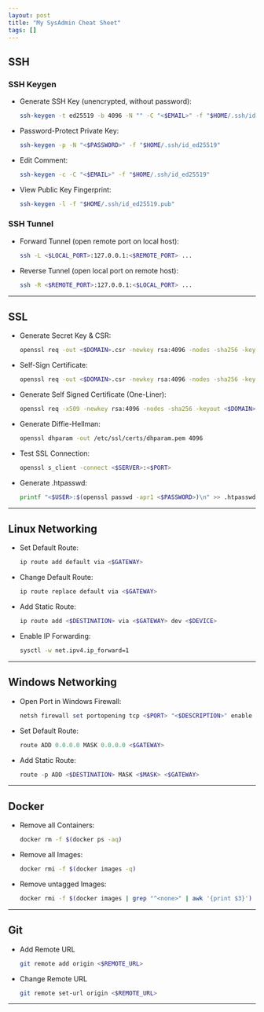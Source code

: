 ```yaml
---
layout: post
title: "My SysAdmin Cheat Sheet"
tags: []
---
```


## SSH
### SSH Keygen
- Generate SSH Key (unencrypted, without password):
  ```bash
  ssh-keygen -t ed25519 -b 4096 -N "" -C "<$EMAIL>" -f "$HOME/.ssh/id_ed25519"
  ```
- Password-Protect Private Key:
  ```bash
  ssh-keygen -p -N "<$PASSWORD>" -f "$HOME/.ssh/id_ed25519"
  ```
- Edit Comment:
  ```bash
  ssh-keygen -c -C "<$EMAIL>" -f "$HOME/.ssh/id_ed25519"
  ```
- View Public Key Fingerprint:
  ```bash
  ssh-keygen -l -f "$HOME/.ssh/id_ed25519.pub"
  ```

### SSH Tunnel
- Forward Tunnel (open remote port on local host):
  ```bash
  ssh -L <$LOCAL_PORT>:127.0.0.1:<$REMOTE_PORT> ...
  ```
- Reverse Tunnel (open local port on remote host):
  ```bash
  ssh -R <$REMOTE_PORT>:127.0.0.1:<$LOCAL_PORT> ...
  ```
  
---

## SSL
- Generate Secret Key & CSR:
  ```bash
  openssl req -out <$DOMAIN>.csr -newkey rsa:4096 -nodes -sha256 -keyout <$DOMAIN>.key -subj "/CN=<$DOMAIN>"
  ```
- Self-Sign Certificate:
  ```bash
  openssl req -out <$DOMAIN>.csr -newkey rsa:4096 -nodes -sha256 -keyout <$DOMAIN>.key -subj "/CN=<$DOMAIN>"
  ```
- Generate Self Signed Certificate (One-Liner):
  ```bash
  openssl req -x509 -newkey rsa:4096 -nodes -sha256 -keyout <$DOMAIN>.key -out <$DOMAIN>.pem -days 365 -subj "/CN=<$DOMAIN>"
  ```
- Generate Diffie-Hellman:
  ```bash
  openssl dhparam -out /etc/ssl/certs/dhparam.pem 4096
  ```
- Test SSL Connection:
  ```bash
  openssl s_client -connect <$SERVER>:<$PORT>
  ```
- Generate .htpasswd:
  ```bash
  printf "<$USER>:$(openssl passwd -apr1 <$PASSWORD>)\n" >> .htpasswd
  ```

---

## Linux Networking
- Set Default Route:
  ```bash
  ip route add default via <$GATEWAY>
  ```
- Change Default Route:
  ```bash
  ip route replace default via <$GATEWAY>
  ```
- Add Static Route:
  ```bash
  ip route add <$DESTINATION> via <$GATEWAY> dev <$DEVICE>
  ```
- Enable IP Forwarding:
  ```bash
  sysctl -w net.ipv4.ip_forward=1
  ```

---

## Windows Networking
- Open Port in Windows Firewall:
  ```powershell
  netsh firewall set portopening tcp <$PORT> "<$DESCRIPTION>" enable all
  ```
- Set Default Route:
  ```powershell
  route ADD 0.0.0.0 MASK 0.0.0.0 <$GATEWAY>
  ```
- Add Static Route:
  ```powershell
  route -p ADD <$DESTINATION> MASK <$MASK> <$GATEWAY>
  ```

---

## Docker
- Remove all Containers:
  ```bash
  docker rm -f $(docker ps -aq)
  ```
- Remove all Images:
  ```bash
  docker rmi -f $(docker images -q)
  ```
- Remove untagged Images:
  ```bash
  docker rmi -f $(docker images | grep "^<none>" | awk '{print $3}')
  ```

---

## Git
- Add Remote URL
  ```bash
  git remote add origin <$REMOTE_URL>
  ```
- Change Remote URL
  ```bash
  git remote set-url origin <$REMOTE_URL>
  ```

---

